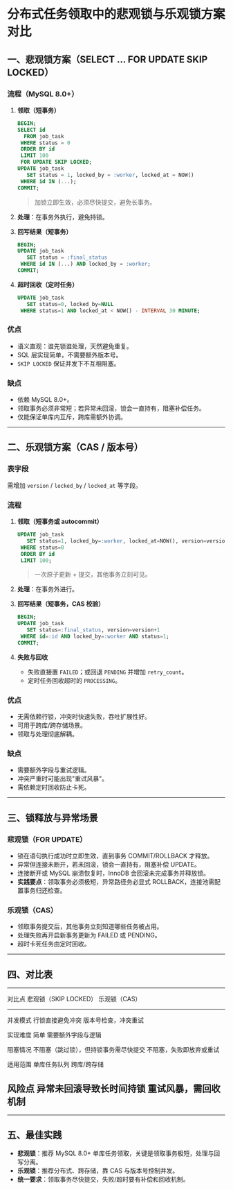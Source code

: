 # 分布式任务领取中的悲观锁与乐观锁方案对比

## 一、悲观锁方案（SELECT ... FOR UPDATE SKIP LOCKED）

### 流程（MySQL 8.0+）

1.  **领取（短事务）**

    ``` sql
    BEGIN;
    SELECT id
      FROM job_task
     WHERE status = 0
     ORDER BY id
     LIMIT 100
     FOR UPDATE SKIP LOCKED;
    UPDATE job_task
       SET status = 1, locked_by = :worker, locked_at = NOW()
     WHERE id IN (...);
    COMMIT;
    ```

    > 加锁立即生效，必须尽快提交，避免长事务。

2.  **处理**：在事务外执行，避免持锁。

3.  **回写结果（短事务）**

    ``` sql
    BEGIN;
    UPDATE job_task
       SET status = :final_status
     WHERE id IN (...) AND locked_by = :worker;
    COMMIT;
    ```

4.  **超时回收（定时任务）**

    ``` sql
    UPDATE job_task
       SET status=0, locked_by=NULL
     WHERE status=1 AND locked_at < NOW() - INTERVAL 30 MINUTE;
    ```

### 优点

-   语义直观：谁先锁谁处理，天然避免重复。
-   SQL 层实现简单，不需要额外版本号。
-   `SKIP LOCKED` 保证并发下不互相阻塞。

### 缺点

-   依赖 MySQL 8.0+。
-   领取事务必须非常短；若异常未回滚，锁会一直持有，阻塞补偿任务。
-   仅能保证单库内互斥，跨库需额外协调。

------------------------------------------------------------------------

## 二、乐观锁方案（CAS / 版本号）

### 表字段

需增加 `version` / `locked_by` / `locked_at` 等字段。

### 流程

1.  **领取（短事务或 autocommit）**

    ``` sql
    UPDATE job_task
       SET status=1, locked_by=:worker, locked_at=NOW(), version=version+1
     WHERE status=0
     ORDER BY id
     LIMIT 100;
    ```

    > 一次原子更新 + 提交，其他事务立刻可见。

2.  **处理**：在事务外进行。

3.  **回写结果（短事务，CAS 校验）**

    ``` sql
    BEGIN;
    UPDATE job_task
       SET status=:final_status, version=version+1
     WHERE id=:id AND locked_by=:worker AND status=1;
    COMMIT;
    ```

4.  **失败与回收**

    -   失败直接置 `FAILED`；或回退 `PENDING` 并增加 `retry_count`。
    -   定时任务回收超时的 `PROCESSING`。

### 优点

-   无需依赖行锁，冲突时快速失败，吞吐扩展性好。
-   可用于跨库/跨存储场景。
-   领取与处理彻底解耦。

### 缺点

-   需要额外字段与重试逻辑。
-   冲突严重时可能出现"重试风暴"。
-   需依赖定时回收防止卡死。

------------------------------------------------------------------------

## 三、锁释放与异常场景

### 悲观锁（FOR UPDATE）

-   锁在语句执行成功时立即生效，直到事务 COMMIT/ROLLBACK 才释放。
-   异常但连接未断开，若未回滚，锁会一直持有，阻塞补偿 UPDATE。
-   连接断开或 MySQL 崩溃恢复时，InnoDB 会回滚未完成事务并释放锁。
-   **实践要点**：领取事务必须极短，异常路径务必显式
    ROLLBACK，连接池需配置事务归还检查。

### 乐观锁（CAS）

-   领取事务提交后，其他事务立刻知道哪些任务被占用。
-   处理失败再开启新事务更新为 FAILED 或 PENDING。
-   超时卡死任务由定时回收。

------------------------------------------------------------------------

## 四、对比表

  --------------------------------------------------------------------------------
  对比点       悲观锁（SKIP LOCKED）                    乐观锁（CAS）
  ------------ ---------------------------------------- --------------------------
  并发模式     行锁直接避免冲突                         版本号检查，冲突重试

  实现难度     简单                                     需要额外字段与逻辑

  阻塞情况     不阻塞（跳过锁），但持锁事务需尽快提交   不阻塞，失败即放弃或重试

  适用范围     单库任务队列                             跨库/跨存储

  风险点       异常未回滚导致长时间持锁                 重试风暴，需回收机制
  --------------------------------------------------------------------------------

------------------------------------------------------------------------

## 五、最佳实践

-   **悲观锁**：推荐 MySQL 8.0+
    单库任务领取，关键是领取事务极短，处理与回写分离。
-   **乐观锁**：推荐分布式、跨存储，靠 CAS 与版本号控制并发。
-   **统一要求**：领取事务尽快提交，失败/超时要有补偿和回收机制。
